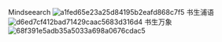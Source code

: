 Mindseearch
![a1fed65e23a25d84195b2eafd868c7f5](https://github.com/user-attachments/assets/b5658cbc-defc-49e2-8510-c208ec31cbab)
书生浦语
![d6ed7cf412bad71429caac5683d316d4](https://github.com/user-attachments/assets/09c1ae8a-1f90-4e25-bc1f-42c031280b59)
书生万象
![68f391e5adb35a5033a698a0676cdac5](https://github.com/user-attachments/assets/85a2fa88-7276-4c4d-8cbf-95a45b41a212)
